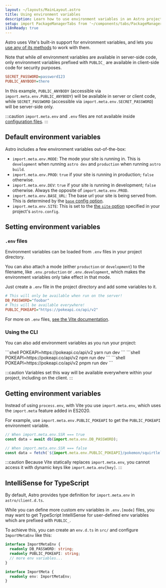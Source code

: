 ```yaml
---
layout: ~/layouts/MainLayout.astro
title: Using environment variables
description: Learn how to use environment variables in an Astro project.
setup: import PackageManagerTabs from '~/components/tabs/PackageManagerTabs.astro'
i18nReady: true
---
```

Astro uses Vite's built-in support for environment variables, and lets you [use any of its methods](https://vitejs.dev/guide/env-and-mode.html) to work with them.

Note that while _all_ environment variables are available in server-side code, only environment variables prefixed with `PUBLIC_` are available in client-side code for security purposes.

```ini title=".env"
SECRET_PASSWORD=password123
PUBLIC_ANYBODY=there
```

In this example, `PUBLIC_ANYBODY` (accessible via `import.meta.env.PUBLIC_ANYBODY`) will be available in server or client code, while `SECRET_PASSWORD` (accessible via `import.meta.env.SECRET_PASSWORD`) will be server-side only.

:::caution
`import.meta.env` and `.env` files are not available inside [configuration files](/en/guides/configuring-astro/#environment-variables). 
:::

## Default environment variables

Astro includes a few environment variables out-of-the-box:

- `import.meta.env.MODE`: The mode your site is running in. This is `development` when running `astro dev` and `production` when running `astro build`.
- `import.meta.env.PROD`: `true` if your site is running in production; `false` otherwise.
- `import.meta.env.DEV`: `true` if your site is running in development; `false` otherwise. Always the opposite of `import.meta.env.PROD`.
- `import.meta.env.BASE_URL`: The base url your site is being served from. This is determined by the [`base` config option](/en/reference/configuration-reference/#base).
- `import.meta.env.SITE`: This is set to the [the `site` option](/en/reference/configuration-reference/#site) specified in your project's `astro.config`.

## Setting environment variables

### `.env` files
Environment variables can be loaded from `.env` files in your project directory.

You can also attach a mode (either `production` or `development`) to the filename, like `.env.production` or `.env.development`, which makes the environment variables only take effect in that mode.

Just create a `.env` file in the project directory and add some variables to it.

```ini title=".env"
# This will only be available when run on the server!
DB_PASSWORD="foobar"
# This will be available everywhere!
PUBLIC_POKEAPI="https://pokeapi.co/api/v2"
```

For more on `.env` files, [see the Vite documentation](https://vitejs.dev/guide/env-and-mode.html#env-files).

### Using the CLI
You can also add environment variables as you run your project:

<PackageManagerTabs>
 <Fragment slot="yarn">
    ```shell
    POKEAPI=https://pokeapi.co/api/v2 yarn run dev
    ```
 </Fragment>
 <Fragment slot="npm">
    ```shell
    POKEAPI=https://pokeapi.co/api/v2 npm run dev
    ```
 </Fragment>
 <Fragment slot="pnpm">
    ```shell
    POKEAPI=https://pokeapi.co/api/v2 pnpm run dev
    ```
 </Fragment>
</PackageManagerTabs>

:::caution
Variables set this way will be available everywhere within your project, including on the client.
:::
## Getting environment variables

Instead of using `process.env`, with Vite you use `import.meta.env`, which uses the `import.meta` feature added in ES2020.

For example, use `import.meta.env.PUBLIC_POKEAPI` to get the `PUBLIC_POKEAPI` environment variable.

```js /(?<!//.*)import.meta.env.[A-Z_]+/
// When import.meta.env.SSR === true
const data = await db(import.meta.env.DB_PASSWORD);

// When import.meta.env.SSR === false
const data = fetch(`${import.meta.env.PUBLIC_POKEAPI}/pokemon/squirtle`);
```

:::caution
Because Vite statically replaces `import.meta.env`, you cannot access it with dynamic keys like `import.meta.env[key]`.
:::

## IntelliSense for TypeScript

By default, Astro provides type definition for `import.meta.env` in `astro/client.d.ts`. 

While you can define more custom env variables in `.env.[mode]` files, you may want to get TypeScript IntelliSense for user-defined env variables which are prefixed with `PUBLIC_`.

To achieve this, you can create an `env.d.ts` in `src/` and configure `ImportMetaEnv` like this:

```ts title="src/env.d.ts"
interface ImportMetaEnv {
  readonly DB_PASSWORD: string;
  readonly PUBLIC_POKEAPI: string;
  // more env variables...
}

interface ImportMeta {
  readonly env: ImportMetaEnv;
}
```
